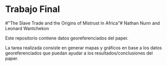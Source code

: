 # Trabajo Final


#"The Slave Trade and the Origins of Mistrust in Africa"#
Nathan Nunn and Leonard Wantchekon


Este repositorio contiene datos georeferenciados del paper.

La tarea realizada consiste en generar mapas y gráficos en base a los datos georeferenciados que puedan ayudar a los resultados/conclusiones del paper. 
